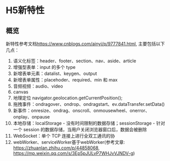# H5新特性
## 概览
新特性参考文档<https://www.cnblogs.com/ainyi/p/9777841.html>, 主要包括以下几点：
1. 语义化标签：header、footer、section、nav、aside、article
2. 增强型表单：input 的多个 type
3. 新增表单元素：datalist、keygen、output
4. 新增表单属性：placehoder、required、min 和 max
5. 音频视频：audio、video
6. canvas
7. 地理定位 navigator.geolocation.getCurrentPosition();
8. 拖拽事件：ondragover、ondrop、ondragstart、ev.dataTransfer.setData()
9. 新事件：onresize、ondrag、onscroll、onmousewheel、onerror、onplay、onpause
10. 本地存储：localStorage - 没有时间限制的数据存储；sessionStorage - 针对一个 session 的数据存储，当用户关闭浏览器窗口后，数据会被删除
11. WebSocket：单个 TCP 连接上进行全双工通讯的协
12. webWorker、serviceWorker基于webWorker(参考文章: <https://zhuanlan.zhihu.com/p/44858068>, <https://mp.weixin.qq.com/s/3Ep5pJULvP7WHJvVJNDV-g>)
